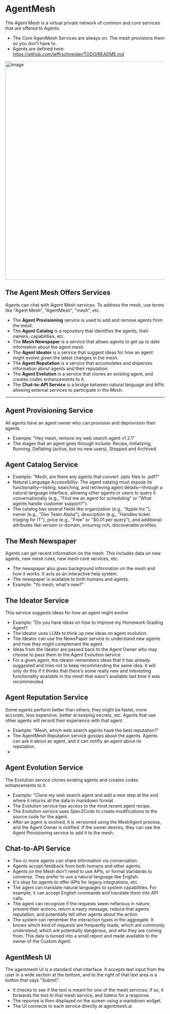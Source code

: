 # AgentMesh
The Agent Mesh is a virtual private network of common and core services that are offered to Agents. 
- The Core AgentMesh Services are always on. The mesh provisions them so you don't have to. 
- Agents are defined here: https://github.com/jeffrschneider/TODO/README.md

<img width="690" alt="image" src="https://github.com/user-attachments/assets/3d61b240-6482-494e-9760-1725f5b9911f" />


## The Agent Mesh Offers Services
Agents can chat with Agent Mesh services. To address the mesh, use terms like "Agent Mesh", "AgentMesh", "mesh", etc. 
- The **Agent Provisioning** service is used to add and remove agents from the mesh. 
- The **Agent Catalog** is a repository that identifies the agents, their owners, capabilities, etc. 
- The **Mesh Newspaper** is a service that allows agents to get up to date information about the agent mesh. 
- The **Agent Ideator** is a service that suggest ideas for how an agent might evolve given the latest changes in the mesh.
- The **Agent Reputation** is a service that accumulates and disperses information about agents and their reputation. 
- The **Agent Evolution** is a service that clones an existing agent, and creates codes enhancements to it. 
- The **Chat-to-API Service** is a bridge between natural language and APIs allowing external services to participate in the Mesh.

---

## Agent Provisioning Service
All agents have an agent owner who can provision and deprovision their agents. 
- Example: "Hey mesh, remove my web search agent v1.2.1"
- The stages that an agent goes through include: Recipe, Initializing, Running, Deflating (active, but no new users), Stopped and Archived.

## Agent Catalog Service
- Example: "Mesh, are there any agents that convert .pptx files to .pdf?"
- Natural Language Accessibility: The agent catalog must expose its functionality—listing, searching, and retrieving agent details—through a natural language interface, allowing other agents or users to query it conversationally (e.g., "Find me an agent for scheduling" or "What agents handle customer support?").
- The catalog has several fields like organization (e.g., "Apple Inc."), owner (e.g., "Dev Team Alpha"), description (e.g., "Handles ticket triaging for IT"), price (e.g., "Free" or "$0.01 per query"), and additional attributes like version or domain, ensuring rich, discoverable profiles.

## The Mesh Newspaper
Agents can get recent information on the mesh. This includes data on new agents, new mesh rules, new mesh core services, etc.
- The newspaper also gives background information on the mesh and how it works. It acts as an interactive help system.
- The newspaper is available to both humans and agents. 
- Example: "Yo mesh, what's new?"

## The Ideator Service 
This service suggests ideas for how an agent might evolve
- Example: "Do you have ideas on how to improve my Homework Grading Agent?
- The Ideator uses LLMs to think up new ideas on agent evolution.
- The Ideator can use the NewsPaper service to understand new agents and how they might complement the agent.
- Ideas from the Ideator are passed back to the Agent Owner who may choose to pass them to the Agent Evolution service.
- For a given agent, the ideator remembers ideas that it has already suggested and tries not to keep recommending the same idea. It will only do this if it thinks that there's some really new and interesting functionality available in the mesh that wasn't available last time it was recommended. 


## Agent Reputation Service 
Some agents perform better than others; they might be faster, more accurate, less expensive, better at keeping secrets, etc. Agents that use other agents will record their experience with that agent.
-  Example: "Mesh, which web search agents have the best reputation?"
- The AgentMesh Reputation service gossips about the agents. Agents can ask it about an agent, and it can notifiy an agent about its reputation. 
- 

## Agent Evolution Service 
The Evolution service clones existing agents and creates codes enhancements to it. 
- Example: "Clone my web search agent and add a new step at the end where it returns all the data in markdown format.
- The Evolution service has access to the most recent agent recipe.
- The Evolution service uses Spec2Code to create modifications to the source code for the agent.
- After an agent is evolved, it is versioned using the MeshAgent process, and the Agent Owner is notified. If the owner desires, they can use the Agent Provisioning service to add it to the mesh. 

## Chat-to-API Service
- Two or more agents can share information via conversation.
- Agents accept feedback from both humans and other agents. 
- Agents on the Mesh don't need to use APIs, or formal standards to converse. They prefer to use a natural language like English.
- It's okay for agents to offer APIs for legacy integrations, etc.
- The agent can translate natural languages to system capabilities. For example, it can accept English commands and translate them into API calls.
- The agent can recognize if the requests seem nefarious in nature, prevent their actions, return a nasty message, reduce that agents reputation, and potentially tell other agents about the action. 
- The system can remember the interaction types in the aggregate. It knows which kind of requests are frequently made, which are commonly understood, which are potentially dangerous, and who they are coming from. This data is turned into a small report and made available to the owner of the Custom Agent. 

## AgentMesh UI
The agentmesh UI is a standard chat interface. 
  It  accepts text input from the user in a wide section at the bottom, and to the right of that text area is a button that says "Submit". 
- It checks to see if the text is meant for one of the mesh services; if so, it forwards the text to that mesh service, and listens for a response.
- The reponse is then displayed on the screen using a markdown widget.
- The UI connects to each service directly at agentmesh.ai 
